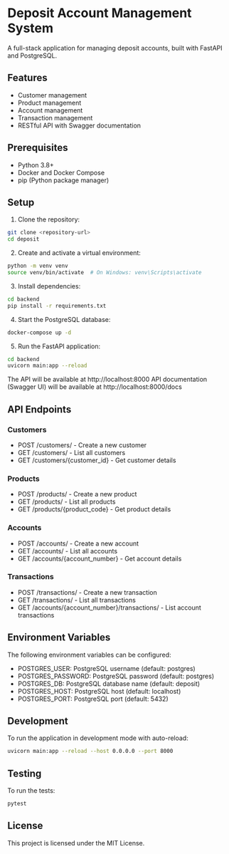# Deposit Account Management System

A full-stack application for managing deposit accounts, built with FastAPI and PostgreSQL.

## Features

- Customer management
- Product management
- Account management
- Transaction management
- RESTful API with Swagger documentation

## Prerequisites

- Python 3.8+
- Docker and Docker Compose
- pip (Python package manager)

## Setup

1. Clone the repository:
```bash
git clone <repository-url>
cd deposit
```

2. Create and activate a virtual environment:
```bash
python -m venv venv
source venv/bin/activate  # On Windows: venv\Scripts\activate
```

3. Install dependencies:
```bash
cd backend
pip install -r requirements.txt
```

4. Start the PostgreSQL database:
```bash
docker-compose up -d
```

5. Run the FastAPI application:
```bash
cd backend
uvicorn main:app --reload
```

The API will be available at http://localhost:8000
API documentation (Swagger UI) will be available at http://localhost:8000/docs

## API Endpoints

### Customers
- POST /customers/ - Create a new customer
- GET /customers/ - List all customers
- GET /customers/{customer_id} - Get customer details

### Products
- POST /products/ - Create a new product
- GET /products/ - List all products
- GET /products/{product_code} - Get product details

### Accounts
- POST /accounts/ - Create a new account
- GET /accounts/ - List all accounts
- GET /accounts/{account_number} - Get account details

### Transactions
- POST /transactions/ - Create a new transaction
- GET /transactions/ - List all transactions
- GET /accounts/{account_number}/transactions/ - List account transactions

## Environment Variables

The following environment variables can be configured:

- POSTGRES_USER: PostgreSQL username (default: postgres)
- POSTGRES_PASSWORD: PostgreSQL password (default: postgres)
- POSTGRES_DB: PostgreSQL database name (default: deposit)
- POSTGRES_HOST: PostgreSQL host (default: localhost)
- POSTGRES_PORT: PostgreSQL port (default: 5432)

## Development

To run the application in development mode with auto-reload:

```bash
uvicorn main:app --reload --host 0.0.0.0 --port 8000
```

## Testing

To run the tests:

```bash
pytest
```

## License

This project is licensed under the MIT License. 
